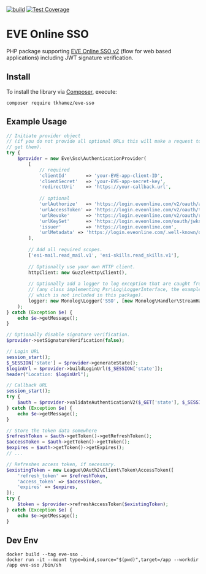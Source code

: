 [![build](https://github.com/tkhamez/eve-sso-php/workflows/test/badge.svg)](https://github.com/tkhamez/eve-sso-php/actions)
[![Test Coverage](https://api.codeclimate.com/v1/badges/d607d04898a6f8500b99/test_coverage)](https://codeclimate.com/github/tkhamez/eve-sso-php/test_coverage)

# EVE Online SSO

PHP package supporting [EVE Online SSO v2](https://docs.esi.evetech.net/docs/sso/) (flow for web based applications)
including JWT signature verification.

## Install

To install the library via [Composer](http://getcomposer.org/), execute:

```shell
composer require tkhamez/eve-sso
```

## Example Usage

```php
// Initiate provider object
// (if you do not provide all optional URLs this will make a request to the metadata URL to
// get them).
try {
    $provider = new Eve\Sso\AuthenticationProvider(
        [
            // required
            'clientId'       => 'your-EVE-app-client-ID',
            'clientSecret'   => 'your-EVE-app-secret-key',
            'redirectUri'    => 'https://your-callback.url',
    
            // optional
            'urlAuthorize'   => 'https://login.eveonline.com/v2/oauth/authorize',
            'urlAccessToken' => 'https://login.eveonline.com/v2/oauth/token',
            'urlRevoke'      => 'https://login.eveonline.com/v2/oauth/revoke',
            'urlKeySet'      => 'https://login.eveonline.com/oauth/jwks',
            'issuer'         => 'https://login.eveonline.com',
            'urlMetadata' => 'https://login.eveonline.com/.well-known/oauth-authorization-server',
        ],
    
        // Add all required scopes.
        ['esi-mail.read_mail.v1', 'esi-skills.read_skills.v1'],
    
        // Optionally use your own HTTP client.
        httpClient: new GuzzleHttp\Client(),
    
        // Optionally add a logger to log exception that are caught from libraries
        // (any class implementing Psr\Log\LoggerInterface, the example uses monolog/monolog
        // which is not included in this package).
        logger: new Monolog\Logger('SSO', [new Monolog\Handler\StreamHandler('/path/to/logfile')])
    );
} catch (Exception $e) {
    echo $e->getMessage();
}

// Optionally disable signature verification.
$provider->setSignatureVerification(false);
```

```php
// Login URL
session_start();
$_SESSION['state'] = $provider->generateState();
$loginUrl = $provider->buildLoginUrl($_SESSION['state']);
header("Location: $loginUrl");
```

```php
// Callback URL
session_start();
try {
    $auth = $provider->validateAuthenticationV2($_GET['state'], $_SESSION['state'], $_GET['code']);
} catch (Exception $e) {
    echo $e->getMessage();
}

// Store the token data somewhere
$refreshToken = $auth->getToken()->getRefreshToken();
$accessToken = $auth->getToken()->getToken();
$expires = $auth->getToken()->getExpires();
// ...
```

```php
// Refreshes access token, if necessary.
$existingToken = new League\OAuth2\Client\Token\AccessToken([
    'refresh_token' => $refreshToken,
    'access_token' => $accessToken,
    'expires' => $expires,
]);
try {
    $token = $provider->refreshAccessToken($existingToken);
} catch (Exception $e) {
    echo $e->getMessage();
}
```

## Dev Env

```shell
docker build --tag eve-sso .
docker run -it --mount type=bind,source="$(pwd)",target=/app --workdir /app eve-sso /bin/sh
```
